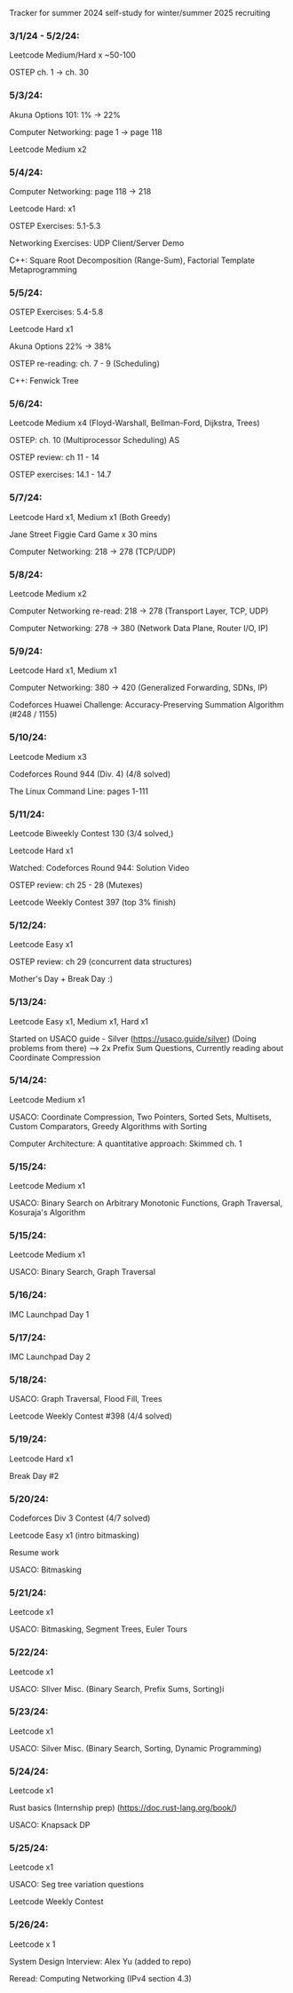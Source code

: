 Tracker for summer 2024 self-study for winter/summer 2025 recruiting

### 3/1/24 - 5/2/24:

Leetcode Medium/Hard x ~50-100

OSTEP ch. 1 → ch. 30

### 5/3/24:

Akuna Options 101: 1% → 22%

Computer Networking: page 1 → page 118

Leetcode Medium x2

### 5/4/24:

Computer Networking: page 118 → 218

Leetcode Hard: x1

OSTEP Exercises: 5.1-5.3

Networking Exercises: UDP Client/Server Demo

C++: Square Root Decomposition (Range-Sum), Factorial Template Metaprogramming 

### 5/5/24:

OSTEP Exercises: 5.4-5.8

Leetcode Hard x1

Akuna Options 22% → 38%

OSTEP re-reading: ch. 7 - 9 (Scheduling)

C++: Fenwick Tree


### 5/6/24:

Leetcode Medium x4 (Floyd-Warshall, Bellman-Ford, Dijkstra, Trees)

OSTEP: ch. 10 (Multiprocessor Scheduling)
 AS
 
OSTEP review: ch 11 - 14

OSTEP exercises: 14.1 - 14.7

### 5/7/24:

Leetcode Hard x1, Medium x1 (Both Greedy)

Jane Street Figgie Card Game x 30 mins

Computer Networking: 218 → 278 (TCP/UDP)

### 5/8/24:

Leetcode Medium x2

Computer Networking re-read: 218 → 278 (Transport Layer, TCP, UDP)

Computer Networking: 278 → 380  (Network Data Plane, Router I/O, IP)

### 5/9/24:

Leetcode Hard x1, Medium x1

Computer Networking: 380 → 420 (Generalized Forwarding, SDNs, IP)

Codeforces Huawei Challenge: Accuracy-Preserving Summation Algorithm (#248 / 1155)

### 5/10/24:

Leetcode Medium x3

Codeforces Round 944 (Div. 4) (4/8 solved)

The Linux Command Line: pages 1-111


### 5/11/24:

Leetcode Biweekly Contest 130 (3/4 solved,)

Leetcode Hard x1

Watched: Codeforces Round 944: Solution Video

OSTEP review: ch 25 - 28 (Mutexes)

Leetcode Weekly Contest 397 (top 3% finish)


### 5/12/24:

Leetcode Easy x1

OSTEP review: ch 29 (concurrent data structures)

Mother's Day + Break Day :)


### 5/13/24:

Leetcode Easy x1, Medium x1, Hard x1

Started on USACO guide - Silver (https://usaco.guide/silver) (Doing problems from there)
--> 2x Prefix Sum Questions, Currently reading about Coordinate Compression

### 5/14/24:

Leetcode Medium x1

USACO: Coordinate Compression, Two Pointers, Sorted Sets, Multisets, Custom Comparators, Greedy Algorithms with Sorting

Computer Architecture: A quantitative approach: Skimmed ch. 1


### 5/15/24:

Leetcode Medium x1

USACO: Binary Search on Arbitrary Monotonic Functions, Graph Traversal, Kosuraja's Algorithm



### 5/15/24:

Leetcode Medium x1

USACO: Binary Search, Graph Traversal


### 5/16/24:

IMC Launchpad Day 1

### 5/17/24:

IMC Launchpad Day 2

### 5/18/24:

USACO: Graph Traversal, Flood Fill, Trees

Leetcode Weekly Contest #398 (4/4 solved)

### 5/19/24:

Leetcode Hard x1

Break Day #2

### 5/20/24:

Codeforces Div 3 Contest (4/7 solved)

Leetcode Easy x1 (intro bitmasking)

Resume work

USACO: Bitmasking

### 5/21/24:

Leetcode x1

USACO: Bitmasking, Segment Trees, Euler Tours


### 5/22/24:

Leetcode x1

USACO: SIlver Misc. (Binary Search, Prefix Sums, Sorting)i 


### 5/23/24:

Leetcode x1

USACO: Silver Misc. (Binary Search, Sorting, Dynamic Programming)

### 5/24/24:

Leetcode x1

Rust basics (Internship prep) (https://doc.rust-lang.org/book/)

USACO: Knapsack DP

### 5/25/24:

Leetcode x1

USACO: Seg tree variation questions

Leetcode Weekly Contest

### 5/26/24:

Leetcode x 1

System Design Interview: Alex Yu (added to repo)

Reread: Computing Networking (IPv4 section 4.3)
